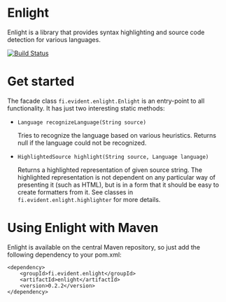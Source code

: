 # Enlight

Enlight is a library that provides syntax highlighting and source code detection for various languages.

[![Build Status](https://drone.io/bitbucket.org/evidentsolutions/enlight/status.png)](https://drone.io/bitbucket.org/evidentsolutions/enlight/latest)

# Get started

The facade class `fi.evident.enlight.Enlight` is an entry-point to all functionality.
It has just two interesting static methods:

  * `Language recognizeLanguage(String source)`

    Tries to recognize the language based on various heuristics. Returns null
    if the language could not be recognized.

  * `HighlightedSource highlight(String source, Language language)`

    Returns a highlighted representation of given source string. The highlighted
    representation is not dependent on any particular way of presenting it (such
    as HTML), but is in a form that it should be easy to create formatters from it.
    See classes in `fi.evident.enlight.highlighter` for more details.

# Using Enlight with Maven

Enlight is available on the central Maven repository, so just add the following
dependency to your pom.xml:

    <dependency>
        <groupId>fi.evident.enlight</groupId>
        <artifactId>enlight</artifactId>
        <version>0.2.2</version>
    </dependency>
